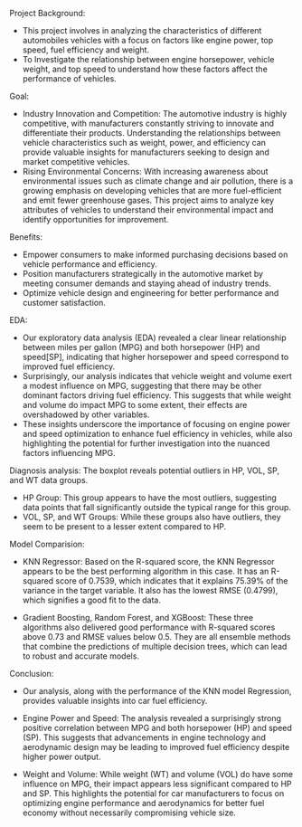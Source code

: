 Project Background:
* This project involves in analyzing the characteristics of different automobiles vehicles with a focus on factors like engine power, top speed, fuel efficiency and weight.​
* To Investigate the relationship between engine horsepower, vehicle weight, and top speed to understand how these factors affect the performance of vehicles.​

Goal:
* Industry Innovation and Competition: The automotive industry is highly competitive, with manufacturers constantly striving to innovate and differentiate their products. Understanding the relationships between vehicle characteristics such as weight, power, and efficiency can provide valuable insights for manufacturers seeking to design and market competitive vehicles.​
* Rising Environmental Concerns: With increasing awareness about environmental issues such as climate change and air pollution, there is a growing emphasis on developing vehicles that are more fuel-efficient and emit fewer greenhouse gases.  This project aims to analyze key attributes of vehicles to understand their environmental impact and identify opportunities for improvement.​

Benefits:
* Empower consumers to make informed purchasing decisions based on vehicle performance and efficiency.​
* Position manufacturers strategically in the automotive market by meeting consumer demands and staying ahead of industry trends.​
* Optimize vehicle design and engineering for better performance and customer satisfaction.​

EDA:
* Our exploratory data analysis (EDA) revealed a clear linear relationship between miles per gallon (MPG) and both horsepower (HP) and speed[SP], indicating that higher horsepower and speed correspond to improved fuel efficiency.​
* Surprisingly, our analysis indicates that vehicle weight and volume exert a modest influence on MPG, suggesting that there may be other dominant factors driving fuel efficiency. This suggests that while weight and volume do impact MPG to some extent, their effects are overshadowed by other variables.​
* These insights underscore the importance of focusing on engine power and speed optimization to enhance fuel efficiency in vehicles, while also highlighting the potential for further investigation into the nuanced factors influencing MPG.​

Diagnosis analysis:
The boxplot reveals potential outliers in HP, VOL, SP, and WT data groups.​
* HP Group: This group appears to have the most outliers, suggesting data points that fall significantly outside the typical range for this group.​
* VOL, SP, and WT Groups: While these groups also have outliers, they seem to be present to a lesser extent compared to HP.​

Model Comparision:
* KNN Regressor: Based on the R-squared score, the KNN Regressor appears to be the best performing algorithm in this case. It has an R-squared score of 0.7539, which indicates that it explains 75.39% of the variance in the target variable. It also has the lowest RMSE (0.4799), which signifies a good fit to the data.​

* Gradient Boosting, Random Forest, and XGBoost: These three algorithms also delivered good performance with R-squared scores above 0.73 and RMSE values below 0.5. They are all ensemble methods that combine the predictions of multiple decision trees, which can lead to robust and accurate models.​

Conclusion:
* Our analysis, along with the performance of the KNN model Regression, provides valuable insights into car fuel efficiency.​

* Engine Power and Speed: The analysis revealed a surprisingly strong positive correlation between MPG and both horsepower (HP) and speed (SP). This suggests that advancements in engine technology and aerodynamic design may be leading to improved fuel efficiency despite higher power output.​

* Weight and Volume: While weight (WT) and volume (VOL) do have some influence on MPG, their impact appears less significant compared to HP and SP. This highlights the potential for car manufacturers to focus on optimizing engine performance and aerodynamics for better fuel economy without necessarily compromising vehicle size.​

​
